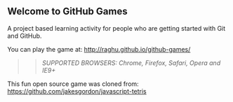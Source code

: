 ## Welcome to GitHub Games

A project based learning activity for people who are getting started with Git and GitHub.

You can play the game at: http://raghu.github.io/github-games/

>> _*SUPPORTED BROWSERS*: Chrome, Firefox, Safari, Opera and IE9+_

This fun open source game was cloned from: https://github.com/jakesgordon/javascript-tetris
